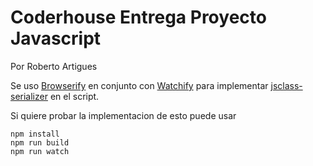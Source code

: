 # Coderhouse Entrega Proyecto Javascript
Por Roberto Artigues


Se uso [Browserify](https://www.npmjs.com/package/browserify) en conjunto con [Watchify](https://www.npmjs.com/package/watchify/v/4.0.0) para implementar [jsclass-serializer](https://www.npmjs.com/package/jsclass-serializer/v/0.2.5) en el script.

Si quiere probar la implementacion de esto puede usar
```
npm install
npm run build
npm run watch
```
